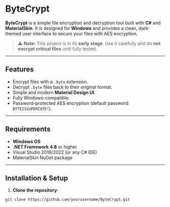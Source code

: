 # ByteCrypt

**ByteCrypt** is a simple file encryption and decryption tool built with **C#** and **MaterialSkin**. It is designed for **Windows** and provides a clean, dark-themed user interface to secure your files with AES encryption.

> ⚠️ **Note:** This project is in its **early stage**. Use it carefully and do **not encrypt critical files** until fully tested.

---

## Features

- Encrypt files with a `.byte` extension.  
- Decrypt `.byte` files back to their original format.  
- Simple and modern **Material Design UI**.  
- Fully Windows-compatible.  
- Password-protected AES encryption (default password: `BYTEISSUPERCUTE!`).  

---

## Requirements

- **Windows OS**  
- **.NET Framework 4.8** or higher  
- Visual Studio 2019/2022 (or any C# IDE)  
- MaterialSkin NuGet package

---

## Installation & Setup

1. **Clone the repository**:

```bash
git clone https://github.com/yourusername/ByteCrypt.git
